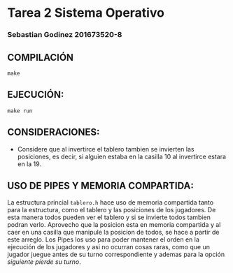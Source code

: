 # Tarea 2 Sistema Operativo
### Sebastian Godinez 201673520-8

## COMPILACIÓN
`make`
## EJECUCIÓN:
`make run`
## CONSIDERACIONES:
- Considere que al invertirce el tablero tambien se invierten las posiciones, es decir, si alguien estaba en la casilla 10 al invertirce estara en la 19.

## USO DE PIPES Y MEMORIA COMPARTIDA:
La estructura princial `tablero.h` hace uso de memoria compartida tanto para la estructura, como el tablero y las posiciones de los jugadores. De esta manera todos pueden ver el tablero y si se invierte todos tambien podran verlo. Aprovecho que la posicion esta en memoria compartida y al caer en una casilla que manipule la posicion de todos, se hace a partir de este arreglo.
Los Pipes los uso para poder mantener el orden en la ejecución de los jugadores y asi no ocurran cosas raras, como que un jugador juegue antes de su turno correspondiente y ademas para la opción _siguiente pierde su turno_.
